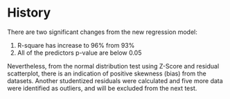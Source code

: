 # History

There are two significant changes from the new regression model:
  1. R-square has increase to 96% from 93%
  2. All of the predictors p-value are below 0.05
  
Nevertheless, from the normal distribution test using Z-Score and residual scatterplot, there is an indication of positive skewness (bias) from the datasets. Another studentized residuals were calculated and five more data were identified as outliers, and will be excluded from the next test.
